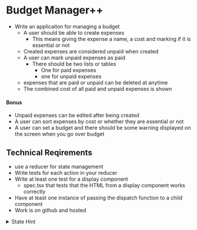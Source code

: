# Budget Manager++
- Write an applicaiton for managing a budget 
  - A user should be able to create expenses
    - This means giving the expense a name, a cost and marking if it is essential or not
  - Created expenses are considered unpaid when created
  - A user can mark unpaid expenses as paid
    - There should be two lists or tables 
      - One for paid expenses 
      - one for unpaid expenses
  - expenses that are paid or unpaid can be deleted at anytime
  - The combined cost of all paid and unpaid expenses is shown

#### Bonus 
- Unpaid expenses can be edited after being created
- A user can sort expenses by cost or whether they are essential or not
- A user can set a budget and there should be some warning displayed on the screen when you go over budget


## Technical Reqirements
- use a reducer for state management
- Write tests for each action in your reducer
- Write at least one test for a display component
  - spec.tsx that tests that the HTML from a display component works correctly
- Have at least one instance of passing the dispatch function to a child component
- Work is on github and hosted

<details>
<summary>State Hint</summary>

```TS

export type Expense ={
    id: number
    name: string 
    cost: number
    isEssential: boolean
}

export type BudgetManagerState = {
    nameInput: string
    costInput: number
    isEssentialInput: boolean


    unpaidExpenses: Expense[]
    paidExpenses: Expense[]

    totalCost: number
}

```
</details>
